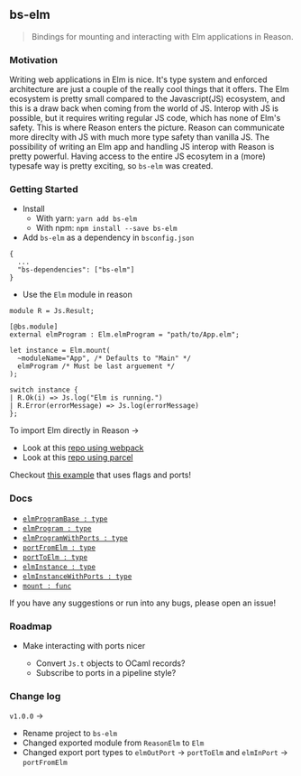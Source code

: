 ## bs-elm

> Bindings for mounting and interacting with Elm applications in Reason.

### Motivation

Writing web applications in Elm is nice. It's type system and enforced architecture
are just a couple of the really cool things that it offers. The Elm ecosystem is
pretty small compared to the Javascript(JS) ecosystem, and this is a draw back
when coming from the world of JS. Interop with JS is possible, but it requires
writing regular JS code, which has none of Elm's safety. This is where Reason
enters the picture. Reason can communicate more direclty with JS with much more
type safety than vanilla JS. The possibility of writing an Elm app and handling
JS interop with Reason is pretty powerful. Having access to the entire JS
ecosytem in a (more) typesafe way is pretty exciting, so `bs-elm` was created.

### Getting Started

* Install
  * With yarn: `yarn add bs-elm`
  * With npm: `npm install --save bs-elm`
* Add `bs-elm` as a dependency in `bsconfig.json`

```
{
  ...
  "bs-dependencies": ["bs-elm"]
}
```

* Use the `Elm` module in reason

```
module R = Js.Result;

[@bs.module]
external elmProgram : Elm.elmProgram = "path/to/App.elm";

let instance = Elm.mount(
  ~moduleName="App", /* Defaults to "Main" */
  elmProgram /* Must be last arguement */
);

switch instance {
| R.Ok(i) => Js.log("Elm is running.")
| R.Error(errorMessage) => Js.log(errorMessage)
};
```

To import Elm directly in Reason ->

* Look at this [repo using webpack](https://github.com/jaredramirez/reason-elm-example)
* Look at this [repo using parcel](https://github.com/splodingsocks/reasonable-app)

Checkout [this example](https://github.com/jaredramirez/bs-elm-example) that uses flags and ports!

### Docs

* [`elmProgramBase : type`](DOCS.md#elmProgramBase)
* [`elmProgram : type`](DOCS.md#elmProgram)
* [`elmProgramWithPorts : type`](DOCS.md#elmProgramWithPorts)
* [`portFromElm : type`](DOCS.md#portFromElm)
* [`portToElm : type`](DOCS.md#portToElm)
* [`elmInstance : type`](DOCS.md#elmInstance)
* [`elmInstanceWithPorts : type`](DOCS.md#elmInstanceWithPorts)
* [`mount : func`](DOCS.md#mount)

If you have any suggestions or run into any bugs, please open an issue!

### Roadmap

* Make interacting with ports nicer

  * Convert `Js.t` objects to OCaml records?
  * Subscribe to ports in a pipeline style?

### Change log

`v1.0.0` ->

* Rename project to `bs-elm`
* Changed exported module from `ReasonElm` to `Elm`
* Changed export port types to `elmOutPort` -> `portToElm` and `elmInPort` -> `portFromElm`
